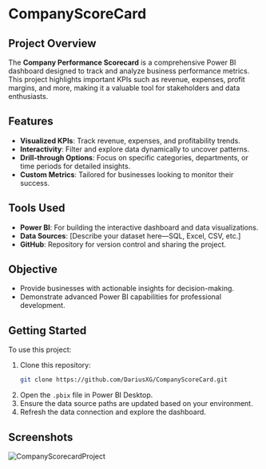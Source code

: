 # CompanyScoreCard

## Project Overview
The **Company Performance Scorecard** is a comprehensive Power BI dashboard designed to track and analyze business performance metrics. This project highlights important KPIs such as revenue, expenses, profit margins, and more, making it a valuable tool for stakeholders and data enthusiasts.

## Features
- **Visualized KPIs**: Track revenue, expenses, and profitability trends.
- **Interactivity**: Filter and explore data dynamically to uncover patterns.
- **Drill-through Options**: Focus on specific categories, departments, or time periods for detailed insights.
- **Custom Metrics**: Tailored for businesses looking to monitor their success.

## Tools Used
- **Power BI**: For building the interactive dashboard and data visualizations.
- **Data Sources**: [Describe your dataset here—SQL, Excel, CSV, etc.]
- **GitHub**: Repository for version control and sharing the project.

## Objective
- Provide businesses with actionable insights for decision-making.
- Demonstrate advanced Power BI capabilities for professional development.

## Getting Started
To use this project:
1. Clone this repository:  
   ```bash
   git clone https://github.com/DariusXG/CompanyScoreCard.git
   ```
2. Open the `.pbix` file in Power BI Desktop.  
3. Ensure the data source paths are updated based on your environment.  
4. Refresh the data connection and explore the dashboard.

## Screenshots
![CompanyScorecardProject](https://github.com/user-attachments/assets/23b0f415-c947-458c-8573-06c993e5c500)



